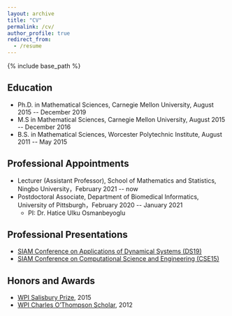 ```yaml
---
layout: archive
title: "CV"
permalink: /cv/
author_profile: true
redirect_from:
  - /resume
---
```


{% include base_path %}

Education
------
* Ph.D. in Mathematical Sciences, Carnegie Mellon University, August 2015 -- December 2019
* M.S in Mathematical Sciences, Carnegie Mellon University, August 2015 -- December 2016
* B.S. in Mathematical Sciences, Worcester Polytechnic Institute, August 2011 -- May 2015

Professional Appointments
------
* Lecturer (Assistant Professor), School of Mathematics and Statistics, Ningbo University，February 2021 -- now
* Postdoctoral Associate, Department of Biomedical Informatics, University of Pittsburgh，February 2020 -- January 2021
  * PI: Dr. Hatice Ulku Osmanbeyoglu

Professional Presentations
------
* [SIAM Conference on Applications of Dynamical Systems (DS19)](https://www.siam.org/conferences/cm/conference/ds19)
* [SIAM Conference on Computational Science and Engineering (CSE15)](https://archive.siam.org/meetings/cse15/)
  
Honors and Awards
------
* [WPI Salisbury Prize](https://www.wpi.edu/about/awards/salisbury-prize), 2015
* [WPI Charles O’Thompson Scholar](https://www.wpi.edu/about/awards/charles-o-thompson-scholar-outstanding-member-class), 2012
